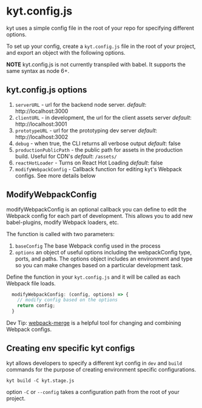 # kyt.config.js

kyt uses a simple config file in the root of your repo for specifying different options.

To set up your config, create a `kyt.config.js` file in the root of your project,
and export an object with the following options.

**NOTE** kyt.config.js is not currently transpiled with babel. It supports the same syntax as node 6+.

## kyt.config.js options

 1. `serverURL` - url for the backend node server. *default*: http://localhost:3000
 2. `clientURL` - in development, the url for the client assets server *default*: http://localhost:3001
 3. `prototypeURL` - url for the prototyping dev server *default*: http://localhost:3002
 4. `debug` - when true, the CLI returns all verbose output *default*: false
 5. `productionPublicPath` - the public path for assets in the production build. Useful for CDN's *default*: `/assets/`
 6. `reactHotLoader` - Turns on React Hot Loading *default*: false
 7. `modifyWebpackConfig` - Callback function for editing kyt's Webpack configs. See more details below


## ModifyWebpackConfig
modifyWebpackConfig is an optional callback you can define to edit the Webpack config for each part of development.
This allows you to add new babel-plugins, modify Webpack loaders, etc.

The function is called with two parameters:
1. `baseConfig` The base Webpack config used in the process
2. `options` an object of useful options including the webpackConfig type, ports, and paths. The options object includes an environment and type so you can make changes based on a particular development task.

Define the function in your `kyt.config.js` and it will be called as each Webpack file loads.

```javascript
  modifyWebpackConfig: (config, options) => {
    // modify config based on the options
    return config;
  }
```

Dev Tip:
[webpack-merge](https://github.com/survivejs/webpack-merge) is a helpful tool for changing and combining Webpack configs.


## Creating env specific kyt configs
kyt allows developers to specify a different kyt config in `dev` and `build` commands for the purpose of creating environment specific configurations.
```
kyt build -C kyt.stage.js
```
option `-C` or `--config` takes a configuration path from the root of your project.
